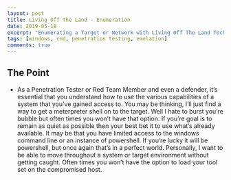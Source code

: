 ```yaml
---
layout: post
title: Living Off The Land - Enumeration
date: 2019-05-18
excerpt: "Enumerating a Target or Network with Living Off The Land Techniques."
tags: [windows, cmd, penetration testing, emulation]
comments: true
---
```


## The Point

* As a Penetration Tester or Red Team Member and even a defender, it’s essential that
you understand how to use the various capabilities of a system that you’ve gained access to.
You may be thinking, I’ll just find a way to get a meterpreter shell on to the target. Well I hate
to burst you’re bubble but often times you won’t have that option. If you’re goal is to remain as
quiet as possible then your best bet it to use what’s already available.
It may be that you have limited access to the windows command line or an instance of
powershell. If you’re lucky it will be powershell, but once again that’s in a perfect world.
Personally, I want to be able to move throughout a system or target environment
without getting caught. Often times you won’t have the option to load your tool set on the
compromised host.
